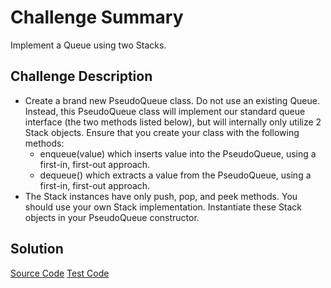 # Challenge Summary
Implement a Queue using two Stacks.

## Challenge Description
* Create a brand new PseudoQueue class. Do not use an existing Queue. Instead, this PseudoQueue class will implement our standard queue interface (the two methods listed below), but will internally only utilize 2 Stack objects. Ensure that you create your class with the following methods:
  * enqueue(value) which inserts value into the PseudoQueue, using a first-in, first-out approach.
  * dequeue() which extracts a value from the PseudoQueue, using a first-in, first-out approach.
* The Stack instances have only push, pop, and peek methods. You should use your own Stack implementation. Instantiate these Stack objects in your PseudoQueue constructor.

## Solution
[Source Code](https://github.com/leepj85/data-structures-and-algorithms/blob/master/code401challenges/src/main/java/code401challenges/stacksandqueues/PseudoQueue.java)
[Test Code](https://github.com/leepj85/data-structures-and-algorithms/blob/master/code401challenges/src/test/java/code401challenges/stacksandqueues/PseudoQueueTest.java)
